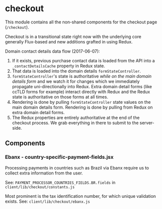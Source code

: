 checkout
========

This module contains all the non-shared components for the checkout page (`/checkout`).

Checkout is in a transitional state right now with the underlying core generally Flux-based and new additions grafted in using Redux.

Domain contact details data flow (2017-06-07):
1. If it exists, previous purchase contact data is loaded from the API into a `_contactDetailsCache` property in Redux state.
2. That data is loaded into the domain details `formStateController`.
3. `formStateController`'s state is authoritative _while on the main domain details form_ and we watch it for changes which we immediately propagate uni-directionally into Redux. Extra domain detail forms (like ccTLD forms for example) interact directly with Redux and the Redux state is authoritative on those forms at all times.
4. Rendering is done by pulling `formStateController` state values on the main domain details form. Rendering is done by pulling from Redux on extra domain detail forms.
5. The Redux properties are entirely authoritative at the end of the checkout process. We grab everything in there to submit to the server-side.

## Components

### Ebanx - country-specific-payment-fields.jsx

Processing payments in countries such as Brazil via Ebanx require us to collect extra information from the user.

See: `PAYMENT_PROCESSOR_COUNTRIES_FIELDS.BR.fields` in `client/lib/checkout/constants.js`

Most prominent is the tax identification number, for which unique validation exists. See: `client/lib/checkout/ebanx.js`
